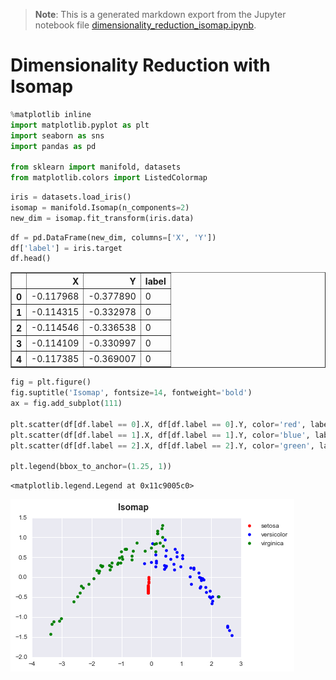 >**Note**: This is a generated markdown export from the Jupyter notebook file [dimensionality_reduction_isomap.ipynb](dimensionality_reduction_isomap.ipynb).

# Dimensionality Reduction with Isomap


```python
%matplotlib inline
import matplotlib.pyplot as plt
import seaborn as sns
import pandas as pd

from sklearn import manifold, datasets
from matplotlib.colors import ListedColormap

```


```python
iris = datasets.load_iris()
isomap = manifold.Isomap(n_components=2)
new_dim = isomap.fit_transform(iris.data)
```


```python
df = pd.DataFrame(new_dim, columns=['X', 'Y'])
df['label'] = iris.target
df.head()
```




<div>
<table border="1" class="dataframe">
  <thead>
    <tr style="text-align: right;">
      <th></th>
      <th>X</th>
      <th>Y</th>
      <th>label</th>
    </tr>
  </thead>
  <tbody>
    <tr>
      <th>0</th>
      <td>-0.117968</td>
      <td>-0.377890</td>
      <td>0</td>
    </tr>
    <tr>
      <th>1</th>
      <td>-0.114315</td>
      <td>-0.332978</td>
      <td>0</td>
    </tr>
    <tr>
      <th>2</th>
      <td>-0.114546</td>
      <td>-0.336538</td>
      <td>0</td>
    </tr>
    <tr>
      <th>3</th>
      <td>-0.114109</td>
      <td>-0.330997</td>
      <td>0</td>
    </tr>
    <tr>
      <th>4</th>
      <td>-0.117385</td>
      <td>-0.369007</td>
      <td>0</td>
    </tr>
  </tbody>
</table>
</div>




```python
fig = plt.figure()
fig.suptitle('Isomap', fontsize=14, fontweight='bold')
ax = fig.add_subplot(111)

plt.scatter(df[df.label == 0].X, df[df.label == 0].Y, color='red', label=iris.target_names[0])
plt.scatter(df[df.label == 1].X, df[df.label == 1].Y, color='blue', label=iris.target_names[1])
plt.scatter(df[df.label == 2].X, df[df.label == 2].Y, color='green', label=iris.target_names[2])

plt.legend(bbox_to_anchor=(1.25, 1))
```




    <matplotlib.legend.Legend at 0x11c9005c0>




    
![png](dimensionality_reduction_isomap_files/dimensionality_reduction_isomap_4_1.png)
    
